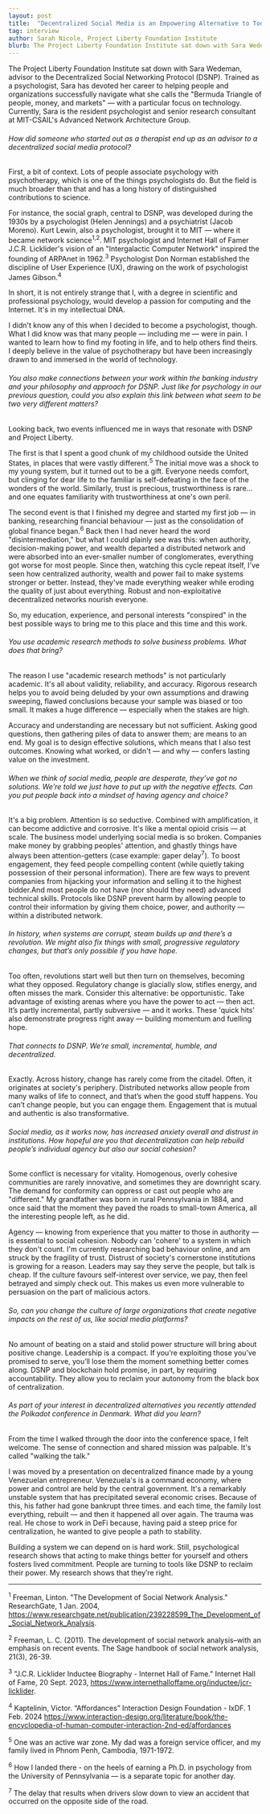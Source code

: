 ```yaml
---
layout: post
title:  "Decentralized Social Media is an Empowering Alternative to Today’s Toxic Model"
tag: interview
author: Sarah Nicole, Project Liberty Foundation Institute
blurb: The Project Liberty Foundation Institute sat down with Sara Wedeman, advisor to the Decentralized Social Networking Protocol (DSNP). Trained as a psychologist, Sara has devoted her career to helping people and organizations successfully navigate what she calls the "Bermuda Triangle of people, money, and markets" - with a particular focus on technology.
--- 
```


The Project Liberty Foundation Institute sat down with Sara Wedeman, advisor to the Decentralized Social Networking Protocol (DSNP). Trained as a psychologist, Sara has devoted her career to helping people and organizations successfully navigate what she calls the "Bermuda Triangle of people, money, and markets" &mdash; with a particular focus on technology. Currently, Sara is the resident psychologist and senior research consultant at MIT-CSAIL's Advanced Network Architecture Group.

###### How did someone who started out as a therapist end up as an advisor to a decentralized social media protocol? 

First, a bit of context. Lots of people associate psychology with psychotherapy, which is one of the things psychologists do. But the field is much broader than that and has a long history of distinguished contributions to science.

For instance, the social graph, central to DSNP, was developed during the 1930s by a psychologist (Helen Jennings) and a psychiatrist (Jacob Moreno). Kurt Lewin, also a psychologist, brought it to MIT &mdash; where it became network science<sup>1,2</sup>. MIT psychologist and Internet Hall of Famer J.C.R. Licklider's vision of an "Intergalactic Computer Network" inspired the founding of ARPAnet in 1962.<sup>3</sup> Psychologist Don Norman established the discipline of User Experience (UX), drawing on the work of psychologist James Gibson.<sup>4</sup> 

In short, it is not entirely strange that I, with a degree in scientific and professional psychology, would develop a passion for computing and the Internet. It's in my intellectual DNA. 

I didn't know any of this when I decided to become a psychologist, though. What I did know was that many people &mdash; including me &mdash; were in pain. I wanted to learn how to find my footing in life, and to help others find theirs. I deeply believe in the value of psychotherapy but have been increasingly drawn to and immersed in the world of technology.

###### You also make connections between your work within the banking industry and your philosophy and approach for DSNP. Just like for psychology in our previous question, could you also explain this link between what seem to be two very different matters?

Looking back, two events influenced me in ways that resonate with DSNP and Project Liberty. 

The first is that I spent a good chunk of my childhood outside the United States, in places that were vastly different.<sup>5</sup> The initial move was a shock to my young system, but it turned out to be a gift. Everyone needs comfort, but clinging for dear life to the familiar is self-defeating in the face of the wonders of the world. Similarly, trust is precious, trustworthiness is rare... and one equates familiarity with trustworthiness at one's own peril. 

The second event is that I finished my degree and started my first job &mdash; in banking, researching financial behaviour &mdash; just as the consolidation of global finance began.<sup>6</sup> Back then I had never heard the word "disintermediation," but what I could plainly see was this: when authority, decision-making power, and wealth departed a distributed network and were absorbed into an ever-smaller number of conglomerates, everything got worse for most people. Since then, watching this cycle repeat itself, I've seen how centralized authority, wealth and power fail to make systems stronger or better. Instead, they've made everything weaker while eroding the quality of just about everything. Robust and non-exploitative decentralized networks nourish everyone.

So, my education, experience, and personal interests "conspired" in the best possible ways to bring me to this place and this time and this work.

###### You use academic research methods to solve business problems. What does that bring?

The reason I use "academic research methods" is not particularly academic. It's all about validity, reliability, and accuracy. Rigorous research helps you to avoid being deluded by your own assumptions and drawing sweeping, flawed conclusions because your sample was biased or too small. It makes a huge difference &mdash; especially when the stakes are high. 

Accuracy and understanding are necessary but not sufficient. Asking good questions, then gathering piles of data to answer them; are means to an end. My goal is to design effective solutions, which means that I also test outcomes. Knowing what worked, or didn't &mdash; and why &mdash; confers lasting value on the investment.

###### When we think of social media, people are desperate, they’ve got no solutions. We’re told we just have to put up with the negative effects. Can you put people back into a mindset of having agency and choice?

It's a big problem. Attention is so seductive. Combined with amplification, it can become addictive and corrosive. It's like a mental opioid crisis &mdash; at scale. The business model underlying social media is so broken. Companies make money by grabbing peoples' attention, and ghastly things have always been attention-getters (case example: gaper delay<sup>7</sup>). To boost engagement, they feed people compelling content (while quietly taking possession of their personal information). There are few ways to prevent companies from hijacking your information and selling it to the highest bidder.And most people do not have (nor should they need) advanced technical skills. Protocols like DSNP prevent harm by allowing people to control their information by giving them choice, power, and authority &mdash; within a distributed network.

###### In history, when systems are corrupt, steam builds up and there’s a revolution. We might also fix things with small, progressive regulatory changes, but that’s only possible if you have hope. 

Too often, revolutions start well but then turn on themselves, becoming what they opposed.  Regulatory change is glacially slow, stifles energy, and often misses the mark. Consider this alternative: be opportunistic. Take advantage of existing arenas where you have the power to act &mdash; then act. It’s partly incremental, partly subversive &mdash; and it works. These 'quick hits' also demonstrate progress right away &mdash; building momentum and fuelling hope.

###### That connects to DSNP. We’re small, incremental, humble, and decentralized. 

Exactly. Across history, change has rarely come from the citadel. Often, it originates at society's periphery. Distributed networks allow people from many walks of life to connect, and that’s when the good stuff happens. You can’t change people, but you can engage them. Engagement that is mutual and authentic is also transformative. 

###### Social media, as it works now, has increased anxiety overall and distrust in institutions. How hopeful are you that decentralization can help rebuild people’s individual agency but also our social cohesion?

Some conflict is necessary for vitality. Homogenous, overly cohesive communities are rarely innovative, and sometimes they are downright scary. The demand for conformity can oppress or cast out people who are "different." My grandfather was born in rural Pennsylvania in 1884, and once said that the moment they paved the roads to small-town America, all the interesting people left, as he did.

Agency &mdash; knowing from experience that you matter to those in authority &mdash; is essential to social cohesion. Nobody can 'cohere' to a system in which they don't count. I'm currently researching bad behaviour online, and am struck by the fragility of trust. Distrust of society's cornerstone institutions is growing for a reason. Leaders may say they serve the people, but talk is cheap. If the culture favours self-interest over service, we pay, then feel betrayed and simply check out. This makes us even more vulnerable to persuasion on the part of malicious actors.

###### So, can you change the culture of large organizations that create negative impacts on the rest of us, like social media platforms?

No amount of beating on a staid and stolid power structure will bring about positive change. Leadership is a compact. If you’re exploiting those you’ve promised to serve, you’ll lose them the moment something better comes along. DSNP and blockchain hold promise, in part, by requiring accountability. They allow you to reclaim your autonomy from the black box of centralization.

###### As part of your interest in decentralized alternatives you recently attended the Polkadot conference in Denmark. What did you learn?

From the time I walked through the door into the conference space, I felt welcome. The sense of connection and shared mission was palpable. It's called "walking the talk."

I was moved by a presentation on decentralized finance made by a young Venezuelan entrepreneur. Venezuela's is a command economy, where power and control are held by the central government. It's a remarkably unstable system that has precipitated several economic crises. Because of this, his father had gone bankrupt three times. and each time, the family lost everything, rebuilt &mdash; and then it happened all over again. The trauma was real. He chose to work in DeFi because, having paid a steep price for centralization, he wanted to give people a path to stability.

Building a system we can depend on is hard work. Still, psychological research shows that acting to make things better for yourself and others fosters lived commitment. People are turning to tools like DSNP to reclaim their power. My research shows that they’re right. 

---

<sup>1</sup> Freeman, Linton. "The Development of Social Network Analysis." ResearchGate, 1 Jan. 2004, https://www.researchgate.net/publication/239228599_The_Development_of_Social_Network_Analysis.

<sup>2</sup> Freeman, L. C. (2011). The development of social network analysis–with an emphasis on recent events. The Sage handbook of social network analysis, 21(3), 26-39.

<sup>3</sup> "J.C.R. Licklider Inductee Biography - Internet Hall of Fame." Internet Hall of Fame, 20 Sept. 2023, https://www.internethalloffame.org/inductee/jcr-licklider.

<sup>4</sup> Kaptelinin, Victor. “Affordances” Interaction Design Foundation - IxDF. 1 Feb. 2024
https://www.interaction-design.org/literature/book/the-encyclopedia-of-human-computer-interaction-2nd-ed/affordances

<sup>5</sup> One was an active war zone. My dad was a foreign service officer, and my family lived in Phnom Penh, Cambodia, 1971-1972.

<sup>6</sup> How I landed there - on the heels of earning a Ph.D. in psychology from the University of Pennsylvania &mdash; is a separate topic for another day.

<sup>7</sup> The delay that results when drivers slow down to view an accident that occurred on the opposite side of the road.
